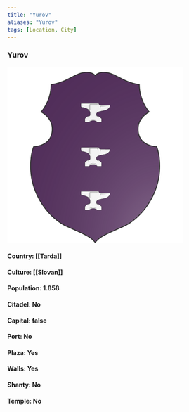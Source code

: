 ```yaml
---
title: "Yurov"
aliases: "Yurov"
tags: [Location, City]
---
```

### Yurov
![](attachment/1da41a271869cfb2940188bc472f66f3.svg)

#### Country: [[Tarda]]

#### Culture: [[Slovan]]

#### Population: 1.858

#### Citadel: No

#### Capital: false

#### Port: No

#### Plaza: Yes

#### Walls: Yes

#### Shanty: No

#### Temple: No

